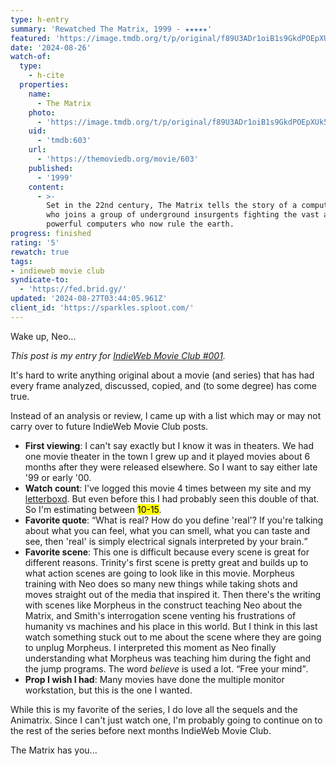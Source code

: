 ```yaml
---
type: h-entry
summary: 'Rewatched The Matrix, 1999 - ★★★★★'
featured: 'https://image.tmdb.org/t/p/original/f89U3ADr1oiB1s9GkdPOEpXUk5H.jpg'
date: '2024-08-26'
watch-of:
  type:
    - h-cite
  properties:
    name:
      - The Matrix
    photo:
      - 'https://image.tmdb.org/t/p/original/f89U3ADr1oiB1s9GkdPOEpXUk5H.jpg'
    uid:
      - 'tmdb:603'
    url:
      - 'https://themoviedb.org/movie/603'
    published:
      - '1999'
    content:
      - >-
        Set in the 22nd century, The Matrix tells the story of a computer hacker
        who joins a group of underground insurgents fighting the vast and
        powerful computers who now rule the earth.
progress: finished
rating: '5'
rewatch: true
tags:
- indieweb movie club
syndicate-to:
  - 'https://fed.brid.gy/'
updated: '2024-08-27T03:44:05.961Z'
client_id: 'https://sparkles.sploot.com/'
---
```

<span class="matrix">
  <span class="typewriter">Wake up, Neo...</span>
</span>

<i>This post is my entry for <a href="https://marksuth.dev/posts/2024/08/indieweb-movie-club-august-2024-the-matrix-1999">IndieWeb Movie Club #001</a>.</i>

It's hard to write anything original about a movie (and series) that has had every frame analyzed, discussed, copied, and (to some degree) has come true.

Instead of an analysis or review, I came up with a list which may or may not carry over to future IndieWeb Movie Club posts.

- **First viewing**: I can't say exactly but I know it was in theaters. We had one movie theater in the town I grew up and it played movies about 6 months after they were released elsewhere. So I want to say either late '99 or early '00.
- **Watch count**: I've logged this movie 4 times between my site and my [letterboxd](https://letterboxd.com/benji/film/the-matrix/diary/). But even before this I had probably seen this double of that. So I'm estimating between <mark>10-15</mark>.
- **Favorite quote**: <q>What is real? How do you define 'real'? If you're talking about what you can feel, what you can smell, what you can taste and see, then 'real' is simply electrical signals interpreted by your brain.</q>
- **Favorite scene**: This one is difficult because every scene is great for different reasons. Trinity's first scene is pretty great and builds up to what action scenes are going to look like in this movie. Morpheus training with Neo does so many new things while taking shots and moves straight out of the media that inspired it. Then there's the writing with scenes like Morpheus in the construct teaching Neo about the Matrix, and Smith's interrogation scene venting his frustrations of humanity vs machines and his place in this world. But I think in this last watch something stuck out to me about the scene where they are going to unplug Morpheus. I interpreted this moment as Neo finally understanding what Morpheus was teaching him during the fight and the jump programs. The word <i>believe</i> is used a lot. <q>Free your mind</q>.
- **Prop I wish I had**: Many movies have done the multiple monitor workstation, but this is the one I wanted.

While this is my favorite of the series, I do love all the sequels and the Animatrix. Since I can't just watch one, I'm probably going to continue on to the rest of the series before next months IndieWeb Movie Club.

<span class="matrix">
  <span class="typewriter" style="animation-delay: 15s">The Matrix has you...</span>
</span>
